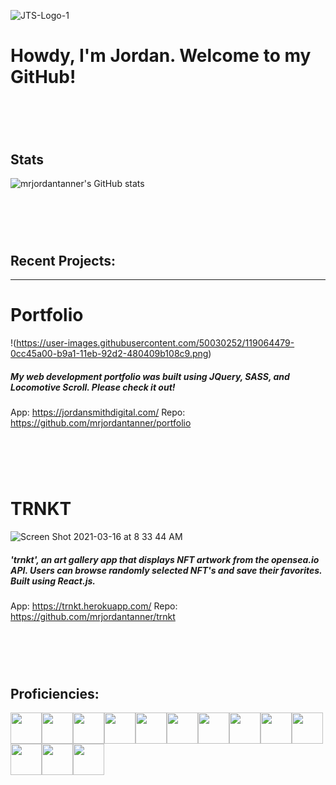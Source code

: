 ![JTS-Logo-1](https://user-images.githubusercontent.com/50030252/114729763-e6f2c800-9d05-11eb-9cb6-e6f499fae650.png)
# Howdy, I'm Jordan.  Welcome to my GitHub!
# &nbsp;
## Stats
![mrjordantanner's GitHub stats](https://github-readme-stats.vercel.app/api?username=mrjordantanner&show_icons=true&theme=tokyonight)

# &nbsp;
## Recent Projects: 
---
# Portfolio
!(https://user-images.githubusercontent.com/50030252/119064479-0cc45a00-b9a1-11eb-92d2-480409b108c9.png)
##### My web development portfolio was built using JQuery, SASS, and Locomotive Scroll.  Please check it out!
App: https://jordansmithdigital.com/
Repo: https://github.com/mrjordantanner/portfolio
# &nbsp;

# TRNKT
![Screen Shot 2021-03-16 at 8 33 44 AM](https://user-images.githubusercontent.com/50030252/111339155-89efed80-8645-11eb-88e1-c9a16fd93e96.png)
##### 'trnkt', an art gallery app that displays NFT artwork from the opensea.io API.  Users can browse randomly selected NFT's and save their favorites.  Built using React.js.
App: https://trnkt.herokuapp.com/
Repo: https://github.com/mrjordantanner/trnkt
# &nbsp;


## Proficiencies:
<img src="https://simpleicons.org/icons/html5.svg" height="50px" width="50px"><img src="https://simpleicons.org/icons/css3.svg" height="50px" width="50px"><img src="https://simpleicons.org/icons/javascript.svg" height="50px" width="50px"><img src="https://simpleicons.org/icons/node-dot-js.svg" height="50px" width="50px"><img src="https://simpleicons.org/icons/react.svg" height="50px" width="50px"><img src="https://simpleicons.org/icons/reactrouter.svg" height="50px" width="50px"><img src="https://simpleicons.org/icons/express.svg" height="50px" width="50px"><img src="https://simpleicons.org/icons/mongodb.svg" height="50px" width="50px"><img src="https://simpleicons.org/icons/python.svg" height="50px" width="50px"><img src="https://simpleicons.org/icons/django.svg" height="50px" width="50px"><img src="https://simpleicons.org/icons/unity.svg" height="50px" width="50px"><img src="https://simpleicons.org/icons/csharp.svg" height="50px" width="50px"><img src="https://simpleicons.org/icons/adobe.svg" height="50px" width="50px">




